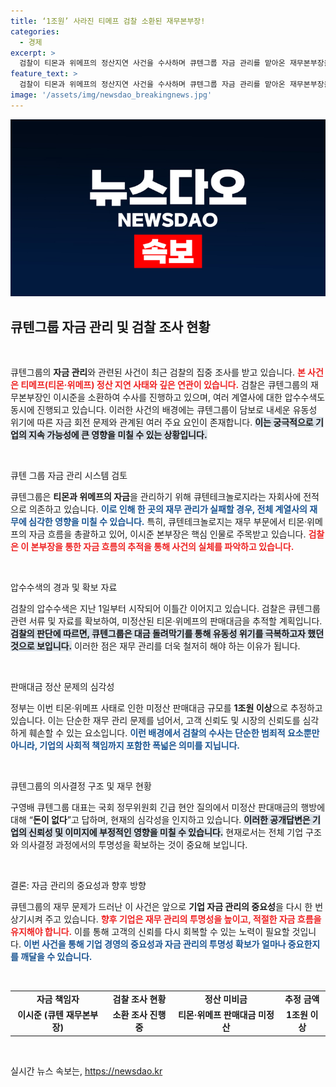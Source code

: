```yaml
---
title: ‘1조원’ 사라진 티메프 검찰 소환된 재무본부장!
categories:
  - 경제
excerpt: >
  검찰이 티몬과 위메프의 정산지연 사건을 수사하며 큐텐그룹 자금 관리를 맡아온 재무본부장을 소환하고, 관련 압수수색을 이어가고 있다. 자금 유동성 위기 속 대금 돌려막기 의혹이 눈길을 끌고 있다.
feature_text: >
  검찰이 티몬과 위메프의 정산지연 사건을 수사하며 큐텐그룹 자금 관리를 맡아온 재무본부장을 소환하고, 관련 압수수색을 이어가고 있다. 자금 유동성 위기 속 대금 돌려막기 의혹이 눈길을 끌고 있다.
image: '/assets/img/newsdao_breakingnews.jpg'
---
```


<p><img src="/assets/img/newsdao_breakingnews.jpg" alt="pcversion 속보" /></p>

<h2 data-ke-size="size26">큐텐그룹 자금 관리 및 검찰 조사 현황</h2>

<p data-ke-size="size16">&nbsp;</p>

<p>큐텐그룹의 <b>자금 관리</b>와 관련된 사건이 최근 검찰의 집중 조사를 받고 있습니다. <b><span style="color: #ee2323;">본 사건은 티메프(티몬·위메프) 정산 지연 사태와 깊은 연관이 있습니다.</span></b> 검찰은 큐텐그룹의 재무본부장인 이시준을 소환하여 수사를 진행하고 있으며, 여러 계열사에 대한 압수수색도 동시에 진행되고 있습니다. 이러한 사건의 배경에는 큐텐그룹이 담보로 내세운 유동성 위기에 따른 자금 회전 문제와 관계된 여러 주요 요인이 존재합니다. <b><span style="background-color: #21538527;">이는 궁극적으로 기업의 지속 가능성에 큰 영향을 미칠 수 있는 상황입니다.</span></b>  </p>

<p data-ke-size="size16">&nbsp;</p>

<p>큐텐 그룹 자금 관리 시스템 검토</p>

<p>큐텐그룹은 <b>티몬과 위메프의 자금</b>을 관리하기 위해 큐텐테크놀로지라는 자회사에 전적으로 의존하고 있습니다. <b><span style="color: #1a5490;">이로 인해 한 곳의 재무 관리가 실패할 경우, 전체 계열사의 재무에 심각한 영향을 미칠 수 있습니다.</span></b> 특히, 큐텐테크놀로지는 재무 부문에서 티몬·위메프의 자금 흐름을 총괄하고 있어, 이시준 본부장은 핵심 인물로 주목받고 있습니다. <b><span style="color: #ee2323;">검찰은 이 본부장을 통한 자금 흐름의 추적을 통해 사건의 실체를 파악하고 있습니다.</span></b></p>

<p data-ke-size="size16">&nbsp;</p>

<p>압수수색의 경과 및 확보 자료</p>

<p>검찰의 압수수색은 지난 1일부터 시작되어 이틀간 이어지고 있습니다. 검찰은 큐텐그룹 관련 서류 및 자료를 확보하여, 미정산된 티몬·위메프의 판매대금을 추적할 계획입니다. <b><span style="background-color: #21538527;">검찰의 판단에 따르면, 큐텐그룹은 대금 돌려막기를 통해 유동성 위기를 극복하고자 했던 것으로 보입니다.</span></b> 이러한 점은 재무 관리를 더욱 철저히 해야 하는 이유가 됩니다. </p>

<p data-ke-size="size16">&nbsp;</p>

<p>판매대금 정산 문제의 심각성</p>

<p>정부는 이번 티몬·위메프 사태로 인한 미정산 판매대금 규모를 <b>1조원 이상</b>으로 추정하고 있습니다. 이는 단순한 재무 관리 문제를 넘어서, 고객 신뢰도 및 시장의 신뢰도를 심각하게 훼손할 수 있는 요소입니다. <b><span style="color: #1a5490;">이런 배경에서 검찰의 수사는 단순한 범죄적 요소뿐만 아니라, 기업의 사회적 책임까지 포함한 폭넓은 의미를 지닙니다.</span></b></p>

<p data-ke-size="size16">&nbsp;</p>

<p>큐텐그룹의 의사결정 구조 및 재무 현황</p>

<p>구영배 큐텐그룹 대표는 국회 정무위원회 긴급 현안 질의에서 미정산 판대매금의 행방에 대해 “<b>돈이 없다</b>”고 답하며, 현재의 심각성을 인지하고 있습니다. <b><span style="background-color: #21538527;">이러한 공개답변은 기업의 신뢰성 및 이미지에 부정적인 영향을 미칠 수 있습니다.</span></b> 현재로서는 전체 기업 구조와 의사결정 과정에서의 투명성을 확보하는 것이 중요해 보입니다.</p>

<p data-ke-size="size16">&nbsp;</p>

<p>결론: 자금 관리의 중요성과 향후 방향</p>

<p>큐텐그룹의 재무 문제가 드러난 이 사건은 앞으로 <b>기업 자금 관리의 중요성</b>을 다시 한 번 상기시켜 주고 있습니다. <b><span style="color: #ee2323;">향후 기업은 재무 관리의 투명성을 높이고, 적절한 자금 흐름을 유지해야 합니다.</span></b> 이를 통해 고객의 신뢰를 다시 회복할 수 있는 노력이 필요할 것입니다. <b><span style="color: #1a5490;">이번 사건을 통해 기업 경영의 중요성과 자금 관리의 투명성 확보가 얼마나 중요한지를 깨달을 수 있습니다.</span></b></p>

<p data-ke-size="size16">&nbsp;</p>

<table>
<tr>
<td style="text-align: center; height: 17px;"><b>자금 책임자</b></td>
<td style="text-align: center; height: 17px;"><b>검찰 조사 현황</b></td>
<td style="text-align: center; height: 17px;"><b>정산 미비금</b></td>
<td style="text-align: center; height: 17px;"><b>추정 금액</b></td>
</tr>
<tr>
<td style="text-align: center; height: 17px;"><b>이시준 (큐텐 재무본부장)</b></td>
<td style="text-align: center; height: 17px;"><b>소환 조사 진행 중</b></td>
<td style="text-align: center; height: 17px;"><b>티몬·위메프 판매대금 미정산</b></td>
<td style="text-align: center; height: 17px;"><b>1조원 이상</b></td>
</tr>
</table>

<p data-ke-size="size16">&nbsp;</p>
실시간 뉴스 속보는, <a href="https://newsdao.kr" rel="dofollow">https://newsdao.kr</a>


